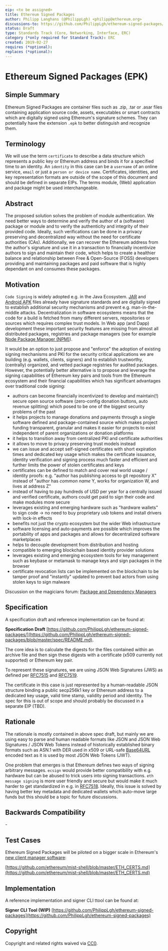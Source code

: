 ```yaml
---
eip: <to be assigned>
title: Ethereum Signed Packages
author: Philipp Langhans (@PhilippLgh) <philipp@ethereum.org>
discussions-to: https://github.com/PhilippLgh/ethereum-signed-packages/issues
status: Draft
type: Standards Track (Core, Networking, Interface, ERC)
category (*only required for Standard Track): ERC
created: 2019-02-27
requires (*optional):
replaces (*optional):
---
```


<!--You can leave these HTML comments in your merged EIP and delete the visible duplicate text guides, they will not appear and may be helpful to refer to if you edit it again. This is the suggested template for new EIPs. Note that an EIP number will be assigned by an editor. When opening a pull request to submit your EIP, please use an abbreviated title in the filename, `eip-draft_title_abbrev.md`. The title should be 44 characters or less.-->

# Ethereum Signed Packages (EPK)

## Simple Summary
<!--"If you can't explain it simply, you don't understand it well enough." Provide a simplified and layman-accessible explanation of the EIP.-->
Ethereum Signed Packages are container files such as .zip, .tar or .asar files containing application source code, assets, executables or smart contracts which are digitally signed using Ethereum's signature schemes. 
They can potentially have the extension `.epk` to better distinguish and recognize them.

## Terminology
We will use the term `certificate` to describe a data structure which represents a public key or Ethereum address and binds it for a specified time to an identity. An `identity` in this case can be a `username` of an online service, `email` or just a `person or device name`. Certificates, identities, and key representation formats are outside of the scope of this document and should be defined in separate EIPs.
The terms module, (Web) application and package might be used interchangeable.

## Abstract
<!--A short (~200 word) description of the technical issue being addressed.-->
The proposed solution solves the problem of module authentication. We need better ways to determine and verify the author of a (software) package or module and to verify the authenticity and integrity of their provided code. 
Ideally, such verifications can be done in a privacy preserving and decentralized way without the need for certificate authorities (CAs). Additionally, we can recover the Ethereum address from the author's signature and use it in a transaction to financially incentivize authors to sign and maintain their code, which helps to create a healthier balance and relationship between Free & Open-Source (FOSS) developers providing and maintaining packages and paid software that is highly dependant on and consumes these packages.

## Motivation
<!--The motivation is critical for EIPs that want to change the Ethereum protocol. It should clearly explain why the existing protocol specification is inadequate to address the problem that the EIP solves. EIP submissions without sufficient motivation may be rejected outright.-->
`Code Signing` is widely adopted e.g. in the Java Ecosystem. [JAR](https://docs.oracle.com/javase/tutorial/deployment/jar/signing.html) and [Android APK](https://developer.android.com/studio/publish/app-signing) files already have signature standards and are digitally signed to establish additional security mechanisms and prevent e.g. man-in-the-middle attacks.
Decentralization in software ecosystems means that the code for a build is fetched from many different servers, repositories or sources which requires complex trust models.
In Web app (and Dapp) development these important security features are missing from almost all distributed packages, registries and package managers (see for example [Node Package Manager (NPM)](http://www.npmjs.com/)).

 It would be an option to just propose and "enforce" the adoption of existing signing mechanisms and PKI for the security critical applications we are building (e.g. wallets, clients, signers) and to establish trustworthy, (centrally) organized, and vetted package registries for audited packages. 
 However, the potentially better alternative is to propose and leverage the signing capabilities of Ethereum key pairs and tools from the Ethereum ecosystem and their financial capabilities which has significant advantages over traditional code signing:
 - authors can become financially incentivized to develop and maintain(!) secure open source software (zero-config donation buttons, auto revenue splitting) which posed to be one of the biggest security problems of the past
- it helps projects to manage donations and payments through a single software defined and package-contained source which makes project funding transparent, granular and makes it easier for projects to exist independent of parent organizations or donation platforms
- it helps to transition away from centralized PKI and certificate authorities
- it allows to move to privacy preserving trust models instead
- we can issue and accept self-signed certificates with short expiration times and dedicated key usage which makes the certificate issuance, identity verification and signing process much faster and efficient and further limits the power of stolen certificates and keys
- certificates can be defined to match and cover real world usage / identity proofs: e.g. "author has publishing access to git repository X" instead of "author has *common name* Y, works for organization W, and lives at address Z"
- instead of having to pay hundreds of USD per year for a centrally issued and verified certificate, authors could get paid to sign their code and make modules more secure
- leverages existing and emerging hardware such as "hardware wallets" to sign code -> no need to buy proprietary usb tokens and install drivers with lock-in effects
- benefits not just the crypto ecosystem but the wider Web infrastructure
- software licensing and auto-payments are possible which improves the portability of apps and packages and allows for decentralized software marketplaces 
- helps to decouple development from distribution and hosting
- compatible to emerging blockchain based identity provider solutions
- leverages existing and emerging ecosystem tools for key management such as keybase or metamask to manage keys and sign packages in the browser
- certificate revocation lists can be implemented on the blockchain to be tamper proof and "instantly" updated to prevent bad actors from using stolen keys to sign malware

Discussion on the magicians forum: [Package and Dependency Managers](https://ethereum-magicians.org/t/package-and-dependency-managers/2418)

## Specification
<!--The technical specification should describe the syntax and semantics of any new feature. The specification should be detailed enough to allow competing, interoperable implementations for any of the current Ethereum platforms (go-ethereum, parity, cpp-ethereum, ethereumj, ethereumjs, and [others](https://github.com/ethereum/wiki/wiki/Clients)).-->
A specification draft and reference implementation can be found at:

**Specification Draft**
[https://github.com/PhilippLgh/ethereum-signed-packages/](https://github.com/PhilippLgh/ethereum-signed-packages/blob/master/spec/README.md).

The core idea is to calculate the digests for the files contained within an archive file and then sign these digests with a certificate (x509 currently not supported) or Ethereum key pair.

To represent these signatures, we are using JSON Web Signatures (JWS) as defined per [RFC7515](https://tools.ietf.org/html/rfc7515) and [RFC7519](https://tools.ietf.org/html/rfc7519).

The certificate in this case is just represented by a human-readable JSON structure binding a public secp256k1 key or Ethereum address to a dedicated key usage, valid time stamp, validity period and identity. The spec for this is out of scope and should probably be discussed in a separate EIP (TBD).


## Rationale
<!--The rationale fleshes out the specification by describing what motivated the design and why particular design decisions were made. It should describe alternate designs that were considered and related work, e.g. how the feature is supported in other languages. The rationale may also provide evidence of consensus within the community, and should discuss important objections or concerns raised during discussion.-->
The rationale is mostly contained in above spec draft, but mainly we are using easy to parse and human readable formats like JSON and JSON Web Signatures / JSON Web Tokens instead of historically established binary formats such as ASN.1 with DER used in x509 or URL-safe [Base64URL](https://tools.ietf.org/html/rfc4648) encoded text as it is used by most JSON Web Tokens (JWT).

One problem that emerges is that Ethereum defines two ways of signing arbitrary messages. `ecsign` would provide better compatibility with e.g. hardware but can be abused to trick users into signing transactions. `eth message signing` is more user friendly and secure but would make it much harder to get standardized in e.g. in [RFC7518](https://tools.ietf.org/html/rfc7518). 
Ideally, this issue is solved by having better key metadata and dedicated wallets which auto-move large funds but this should be a topic for future discussions.

## Backwards Compatibility
<!--All EIPs that introduce backwards incompatibilities must include a section describing these incompatibilities and their severity. The EIP must explain how the author proposes to deal with these incompatibilities. EIP submissions without a sufficient backwards compatibility treatise may be rejected outright.-->
\-

## Test Cases
<!--Test cases for an implementation are mandatory for EIPs that are affecting consensus changes. Other EIPs can choose to include links to test cases if applicable.-->
Ethereum Signed Packages will be piloted on a bigger scale in Ethereum's [new client manager software](https://github.com/ethereum/mist-shell):

[https://github.com/ethereum/mist-shell/blob/master/ETH_CERTS.md](https://github.com/ethereum/mist-shell/blob/master/ETH_CERTS.md)

## Implementation
<!--The implementations must be completed before any EIP is given status "Final", but it need not be completed before the EIP is accepted. While there is merit to the approach of reaching consensus on the specification and rationale before writing code, the principle of "rough consensus and running code" is still useful when it comes to resolving many discussions of API details.-->
A reference implementation and signer CLI ttool can be found at:

**Signer CLI Tool (WIP)**
[https://github.com/PhilippLgh/ethereum-signed-packages](https://github.com/PhilippLgh/ethereum-signed-packages)

## Copyright
Copyright and related rights waived via [CC0](https://creativecommons.org/publicdomain/zero/1.0/).